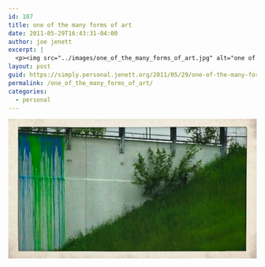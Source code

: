 ```yaml
---
id: 107
title: one of the many forms of art
date: 2011-05-29T16:43:31-04:00
author: joe jenett
excerpt: |
  <p><img src="../images/one_of_the_many_forms_of_art.jpg" alt="one of the many forms of art" style="border:none;" /></p>
layout: post
guid: https://simply.personal.jenett.org/2011/05/29/one-of-the-many-forms-of-art/
permalink: /one_of_the_many_forms_of_art/
categories:
  - personal
---
```

<img src="../images/one_of_the_many_forms_of_art.jpg" alt="one of the many forms of art" style="border:none;" />